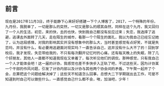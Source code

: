 ## 前言
    现在是2017年11月3日，终于能静下心来好好搭建一下个人博客了，2017，一个特殊的年份，九月份，我脱单了，一切是那么的突然，一切又是那么的顺其自然，同样在这个九月，我又回归了一个人的生活，初恋，来的快，去的也快，快到我自己都没有反应过来；失恋，我选择了逃避，逃课去外面转了几天，走在陌生的城市，看那一个个陌生的面孔，我以为我自己已经忘记她了，认为这段感情，对我的影响其实并没有想象中的那么大，当时甚至感觉有点好笑，不就是失恋吗，并没有什么，有必要用逃避面对现实吗？一直告诉自己，这并没有什么大不了的！回到学校后，我才发现，失恋带给我的，不只有每次翻开记忆时的心痛，还有每天晚上的失眠，除了几个好朋友，其他人一直都不知道我现在又单着了，每次听见他们的调侃，那种感觉，只有我自己一个人才能体会吧！这一届的计协，我感觉也差不多快步入正轨了吧，不过这些天，因为计协某一个干部的作风问题，引发了计协内部以及计协与其他两个协会间的矛盾，下午聚一起开了个会，总算把这个问题给解决掉了；这些天不知道怎么回事，总想大二下学期就出去工作，可是不知道到时自己可以做些什么，一直感觉自己什么都不会，唉，加油吧，少年！
